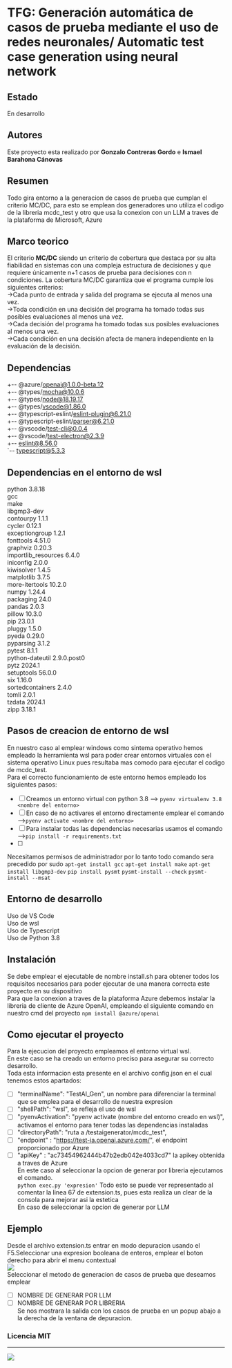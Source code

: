 # TFG: Generación automática de casos de prueba mediante el uso de redes neuronales/ Automatic test case generation using neural network
## Estado  
En desarrollo
## Autores
Este proyecto esta realizado por **Gonzalo Contreras Gordo** e **Ismael Barahona Cánovas**
## Resumen
Todo gira entorno a la generacion de casos de prueba que cumplan el criterio MC/DC, para esto se emplean dos generadores uno utiliza el codigo de la libreria mcdc_test y otro que usa la conexion  con  un LLM a traves de la plataforma de Microsoft, Azure
## Marco teorico
El criterio **MC/DC** siendo un criterio de cobertura que destaca por su alta fiabilidad en sistemas con una compleja estructura de decisiones y que requiere únicamente n+1 casos de prueba para decisiones con n condiciones. La cobertura MC/DC garantiza que el programa cumple los siguientes criterios:  
->Cada punto de entrada y salida del programa se ejecuta al menos una vez.  
->Toda condición en una decisión del programa ha tomado todas sus posibles evaluaciones al menos una vez.  
->Cada decisión del programa ha tomado todas sus posibles evaluaciones al menos una vez.  
->Cada condición en una decisión afecta de manera independiente en la evaluación de la decisión.  

## Dependencias
+-- @azure/openai@1.0.0-beta.12  
+-- @types/mocha@10.0.6  
+-- @types/node@18.19.17  
+-- @types/vscode@1.86.0  
+-- @typescript-eslint/eslint-plugin@6.21.0  
+-- @typescript-eslint/parser@6.21.0  
+-- @vscode/test-cli@0.0.4  
+-- @vscode/test-electron@2.3.9  
+-- eslint@8.56.0  
`-- typescript@5.3.3
## Dependencias en el entorno de wsl  
 python             3.8.18  
 gcc  
 make  
 libgmp3-dev  
 contourpy           1.1.1  
 cycler              0.12.1  
 exceptiongroup      1.2.1  
 fonttools           4.51.0  
 graphviz            0.20.3  
 importlib_resources 6.4.0  
 iniconfig           2.0.0  
 kiwisolver          1.4.5  
 matplotlib          3.7.5  
 more-itertools      10.2.0  
 numpy               1.24.4  
 packaging           24.0  
 pandas              2.0.3  
 pillow              10.3.0  
 pip                 23.0.1  
 pluggy              1.5.0  
 pyeda               0.29.0  
 pyparsing           3.1.2  
 pytest              8.1.1  
 python-dateutil     2.9.0.post0  
 pytz                2024.1  
 setuptools          56.0.0  
 six                 1.16.0  
 sortedcontainers    2.4.0  
 tomli               2.0.1  
 tzdata              2024.1  
 zipp                3.18.1  
 
## Pasos de creacion de entorno de wsl
En nuestro caso al emplear windows como sintema operativo hemos empleado la herramienta wsl para poder crear entornos virtuales con el sistema operativo Linux pues resultaba mas comodo para ejecutar el codigo de mcdc_test.  
Para el correcto funcionamiento de este entorno hemos empleado los siguientes pasos:
- [ ] Creamos un entorno virtual con python 3.8 --> `pyenv virtualenv 3.8 <nombre del entorno>`  
- [ ] En caso de no activares el entorno directamente emplear el comando -->`pyenv activate <nombre del entorno>`  
- [ ] Para instalar todas las dependencias necesarias usamos el comando -->`pip install -r requirements.txt`
- [ ]   
Necesitamos permisos de administrador por lo tanto todo comando sera precedido por sudo 
 `apt-get install gcc`
 `apt-get install make`
 `apt-get install libgmp3-dev`
 `pip install pysmt`
 `pysmt-install --check`
 `pysmt-install --msat`


## Entorno de desarrollo  
Uso de VS Code   
Uso de wsl  
Uso de Typescript  
Uso de Python 3.8  
## Instalación
Se debe emplear el ejecutable de nombre install.sh para obtener todos los requisitos necesarios para poder ejecutar de una manera correcta este proyecto en su dispositivo  
Para que la conexion a traves de la plataforma Azure debemos instalar la libreria de cliente de Azure OpenAI, empleando el siguiente comando en nuestro cmd del proyecto
`npm install @azure/openai`

## Como ejecutar el proyecto
Para la ejecucion del proyecto empleamos el entorno virtual wsl.  
En este caso se ha creado un entorno preciso para asegurar su correcto desarrollo.    
Toda esta informacion esta presente en el archivo config.json en el cual tenemos estos apartados:    
- [ ] "terminalName": "TestAI_Gen", un nombre para diferenciar la terminal que se emplea para el desarrollo de nuestra expresion   
- [ ] "shellPath": "wsl",  se refleja el uso de wsl   
- [ ] "pyenvActivation": "pyenv activate (nombre del entorno creado en wsl)",   activamos el entorno para tener todas las dependencias instaladas  
- [ ] "directoryPath": "ruta a /testaigenerator/mcdc_test",    
- [ ] "endpoint" : "https://test-ia.openai.azure.com/", el endpoint proporcionado por Azure    
- [ ] "apiKey" : "ac73454962444b47b2edb042e4033cd7"  la apikey obtenida a traves de Azure  
En este caso al seleccionar la opcion de generar por libreria ejecutamos el comando.  
`python exec.py 'expresion'`
Todo esto se puede ver representado al comentar la linea 67 de extension.ts, pues esta realiza un clear de la consola para mejorar asi la estetica     
En caso de seleccionar la opcion de generar por LLM
## Ejemplo
Desde el archivo extension.ts entrar en modo depuracion usando el F5.Seleccionar una expresion booleana de enteros, emplear el boton derecho para abrir el menu contextual     
![](https://github.com/TGF-2023-24/testing-ai/assets/79473853/0d61cf5b-303e-4bb2-9d1e-fb4718c98ea9)  
Seleccionar el metodo de generacion de casos de prueba que deseamos emplear  
- [ ] NOMBRE DE GENERAR POR LLM  
- [ ] NOMBRE DE GENERAR POR LIBRERIA   
Se nos mostrara la salida con los casos de prueba en un popup abajo a la derecha de la ventana de depuracion.  

### Licencia MIT
---



![](https://informatica.ucm.es/data/cont/media/www/pag-78821/escudofdigrande.png)

